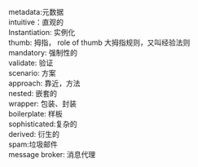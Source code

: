 metadata:元数据  
intuitive：直观的  
Instantiation: 实例化  
thumb: 拇指， role of thumb 大拇指规则，又叫经验法则  
mandatory: 强制性的  
validate: 验证  
scenario: 方案  
approach: 靠近，方法  
nested: 嵌套的  
wrapper: 包装、封装  
boilerplate: 样板  
sophisticated:复杂的  
derived: 衍生的  
spam:垃圾邮件  
message broker: 消息代理  

